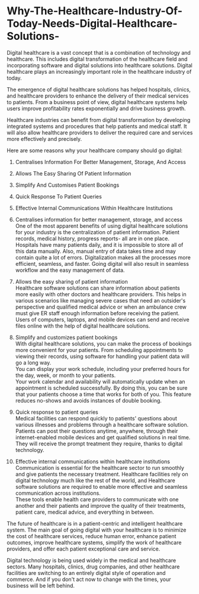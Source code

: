 # Why-The-Healthcare-Industry-Of-Today-Needs-Digital-Healthcare-Solutions-
Digital healthcare is a vast concept that is a combination of technology and healthcare. This includes digital transformation of the healthcare field and incorporating software and digital solutions into healthcare solutions. Digital healthcare plays an increasingly important role in the healthcare industry of today. <br>

The emergence of digital healthcare solutions has helped hospitals, clinics, and healthcare providers to enhance the delivery of their medical services to patients. From a business point of view, digital healthcare systems help users improve profitability rates exponentially and drive business growth. <br>

Healthcare industries can benefit from digital transformation by developing integrated systems and procedures that help patients and medical staff. It will also allow healthcare providers to deliver the required care and services more effectively and precisely. <br>

Here are some reasons why your healthcare company should go digital:<br>

1.	Centralises Information For Better Management, Storage, And Access<br>
2.	Allows The Easy Sharing Of Patient Information<br>
3.	Simplify And Customises Patient Bookings<br>
4.	Quick Response To Patient Queries<br>
5.	Effective Internal Communications Within Healthcare Institutions<br>
 

1.	Centralises information for better management, storage, and access<br>
One of the most apparent benefits of using digital healthcare solutions for your industry is the centralization of patient information. Patient records, medical history, progress reports- all are in one place. <br>
Hospitals have many patients daily, and it is impossible to store all of this data manually. Also, manual entry of data takes time and may contain quite a lot of errors. Digitalization makes all the processes more efficient, seamless, and faster. Going digital will also result in seamless workflow and the easy management of data. <br>
 
2.	Allows the easy sharing of patient information<br>
Healthcare software solutions can share information about patients more easily with other doctors and healthcare providers. This helps in various scenarios like managing severe cases that need an outsider's perspective and qualified medical advice or when an ambulance crew must give ER staff enough information before receiving the patient. Users of computers, laptops, and mobile devices can send and receive files online with the help of digital healthcare solutions. <br>
 
3.	Simplify and customizes patient bookings<br>
With digital healthcare solutions, you can make the process of bookings more convenient for your patients. From scheduling appointments to viewing their records, using software for handling your patient data will go a long way. <br>
You can display your work schedule, including your preferred hours for the day, week, or month to your patients. <br>
Your work calendar and availability will automatically update when an appointment is scheduled successfully. By doing this, you can be sure that your patients choose a time that works for both of you. This feature reduces no-shows and avoids instances of double booking.<br>
 
4.	Quick response to patient queries<br>
Medical facilities can respond quickly to patients' questions about various illnesses and problems through a healthcare software solution.<br>
Patients can post their questions anytime, anywhere, through their internet-enabled mobile devices and get qualified solutions in real time. They will receive the prompt treatment they require, thanks to digital technology. <br>
 
5.	Effective internal communications within healthcare institutions<br>
Communication is essential for the healthcare sector to run smoothly and give patients the necessary treatment. Healthcare facilities rely on digital technology much like the rest of the world, and Healthcare software solutions are required to enable more effective and seamless communication across institutions. <br>
These tools enable health care providers to communicate with one another and their patients and improve the quality of their treatments, patient care, medical advice, and everything in between.<br>
 
The future of healthcare is in a patient-centric and intelligent healthcare system. The main goal of going digital with your healthcare is to minimize the cost of healthcare services, reduce human error, enhance patient outcomes, improve healthcare systems, simplify the work of healthcare providers, and offer each patient exceptional care and service.<br>

Digital technology is being used widely in the medical and healthcare sectors. Many hospitals, clinics, drug companies, and other healthcare facilities are switching to an entirely digital style of operation and commerce. And if you don't act now to change with the times, your business will be left behind. <br>
